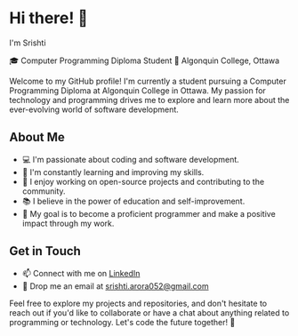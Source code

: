 # Hi there! 👋

I'm Srishti

🎓 Computer Programming Diploma Student 
🏫 Algonquin College, Ottawa

Welcome to my GitHub profile! I'm currently a student pursuing a Computer Programming Diploma at Algonquin College in Ottawa. My passion for technology and programming drives me to explore and learn more about the ever-evolving world of software development.

## About Me

- 💻 I'm passionate about coding and software development.
- 🌱 I'm constantly learning and improving my skills.
- 🔭 I enjoy working on open-source projects and contributing to the community.
- 📚 I believe in the power of education and self-improvement.
- 🎯 My goal is to become a proficient programmer and make a positive impact through my work.

## Get in Touch

- 📫 Connect with me on [LinkedIn](https://www.linkedin.com/in/srishti-srishti-2535ab261/)
- 📧 Drop me an email at [srishti.arora052@gmail.com](mailto:srishti.arora052@gmail.com)


Feel free to explore my projects and repositories, and don't hesitate to reach out if you'd like to collaborate or have a chat about anything related to programming or technology. Let's code the future together! 🚀
